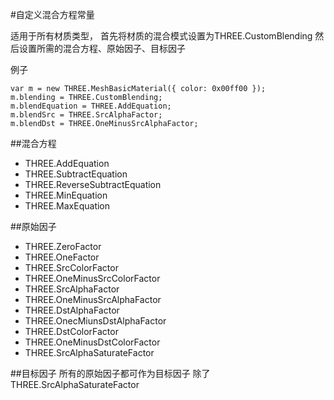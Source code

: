 #自定义混合方程常量

适用于所有材质类型，
首先将材质的混合模式设置为THREE.CustomBlending
然后设置所需的混合方程、原始因子、目标因子

例子
```
var m = new THREE.MeshBasicMaterial({ color: 0x00ff00 });
m.blending = THREE.CustomBlending;
m.blendEquation = THREE.AddEquation;
m.blendSrc = THREE.SrcAlphaFactor;
m.blendDst = THREE.OneMinusSrcAlphaFactor;
```

##混合方程
* THREE.AddEquation
* THREE.SubtractEquation
* THREE.ReverseSubtractEquation
* THREE.MinEquation
* THREE.MaxEquation

##原始因子

* THREE.ZeroFactor
* THREE.OneFactor
* THREE.SrcColorFactor
* THREE.OneMinusSrcColorFactor
* THREE.SrcAlphaFactor
* THREE.OneMinusSrcAlphaFactor
* THREE.DstAlphaFactor
* THREE.OnecMiunsDstAlphaFactor
* THREE.DstColorFactor
* THREE.OneMinusDstColorFactor
* THREE.SrcAlphaSaturateFactor

##目标因子
所有的原始因子都可作为目标因子
除了THREE.SrcAlphaSaturateFactor